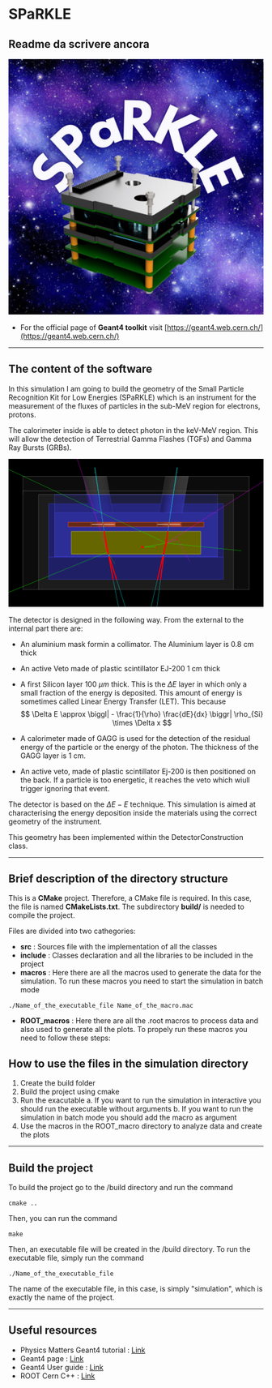 # SPaRKLE
## Readme da scrivere ancora

![SPARKLE](./docs/assets/SPaRKLE.jpg)

- For the official page of **Geant4 toolkit** visit [https://geant4.web.cern.ch/](https://geant4.web.cern.ch/)

------------------------------------

## The content of the software

In this simulation I am going to build the geometry of the Small Particle Recognition Kit for Low Energies (SPaRKLE) which is an instrument for the measurement of the fluxes of particles in the sub-MeV region for electrons, protons.

The calorimeter inside is able to detect photon in the keV-MeV region. This will allow the detection of Terrestrial Gamma Flashes (TGFs) and Gamma Ray Bursts (GRBs).


![G4 Display](./docs/assets/display._0000.png)

The detector is designed in the following way. From the external to the internal part there are:
- An aluminium mask formin a collimator. The Aluminium layer is 0.8 cm thick
- An active Veto made of plastic scintillator EJ-200 1 cm thick
- A first Silicon layer $100 \ \mu m$ thick. This is the $\Delta E$ layer in which only a small fraction of the energy is deposited. This amount of energy is sometimes called Linear Energy Transfer (LET). This because  
$$
\Delta E \approx \biggl| - \frac{1}{\rho} \frac{dE}{dx} \biggr| \rho_{Si} \times \Delta x
$$

- A calorimeter made of GAGG is used for the detection of the residual energy of the particle or the energy of the photon. The thickness of the GAGG layer is 1 cm.

- An active veto, made of plastic scintillator Ej-200 is then positioned on the back. If a particle is too energetic, it reaches the veto which wiull trigger ignoring that event.

The detector is based on the $\Delta E - E$ technique. This simulation is aimed at characterising the energy deposition inside the materials using the correct geometry of the instrument. 

This geometry has been implemented within the DetectorConstruction class.


-----------------------
## Brief description of the directory structure

This is a **CMake** project. Therefore, a CMake file is required. In this case, the file is named **CMakeLists.txt**. The subdirectory **build/** is needed to compile the project.

Files are divided into two cathegories:
- **src** : Sources file with the implementation of all the classes
- **include** : Classes declaration and all the libraries to be included in the project
- **macros** : Here there are all the macros used to generate the data for the simulation. To run these macros you need to start the simulation in batch mode
```
./Name_of_the_executable_file Name_of_the_macro.mac
```
- **ROOT_macros** : Here there are all the .root macros to process data and also used to generate all the plots. To propely run these macros you need to follow these steps:




## How to use the files in the simulation directory
1. Create the build folder
2. Build the project using cmake
3. Run the exacutable
  a. If you want to run the simulation in interactive you should run the executable without arguments
  b. If you want to run the simulation in batch mode you should add the macro as argument
4. Use the macros in the ROOT_macro directory to analyze data and create the plots



---------------------------------------


## Build the project
To build the project go to the /build directory and run the command

```
cmake ..
```

Then, you can run the command

```
make
```

Then, an executable file will be created in the /build directory. To run the executable file, simply run the command
```
./Name_of_the_executable_file
```
The name of the executable file, in this case, is simply "simulation", which is exactly the name of the project.

--------------------------------------------

## Useful resources 
- Physics Matters Geant4 tutorial : [Link](https://www.youtube.com/playlist?list=PLLybgCU6QCGWgzNYOV0SKen9vqg4KXeVL)
- Geant4 page : [Link](https://geant4.web.cern.ch/)
- Geant4 User guide : [Link](https://geant4.web.cern.ch/support/user_documentation)
- ROOT Cern C++ : [Link](https://root.cern/)
